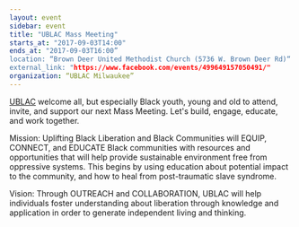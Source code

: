 ```yaml
---
layout: event
sidebar: event
title: "UBLAC Mass Meeting"
starts_at: "2017-09-03T14:00"
ends_at: "2017-09-03T16:00”
location: “Brown Deer United Methodist Church (5736 W. Brown Deer Rd)“
external_link: "https://www.facebook.com/events/499649157050491/"
organization: “UBLAC Milwaukee”
---
```


[UBLAC](https://www.facebook.com/UBLACMKE/) welcome all, but especially Black youth, young and old to attend, invite, and support our next Mass Meeting. Let's build, engage, educate, and work together. 

Mission: 
Uplifting Black Liberation and Black Communities will EQUIP, CONNECT, and EDUCATE Black communities with resources and opportunities that will help provide sustainable environment free from oppressive systems. This begins by using education about potential impact to the community, and how to heal from post-traumatic slave syndrome. 

Vision: 
Through OUTREACH and COLLABORATION, UBLAC will help individuals foster understanding about liberation through knowledge and application in order to generate independent living and thinking.
